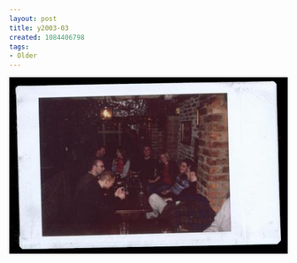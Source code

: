```yaml
---
layout: post
title: y2003-03
created: 1084406798
tags:
- Older
---
```


<img src="/image/images/y2003-03-642.jpg"/>

